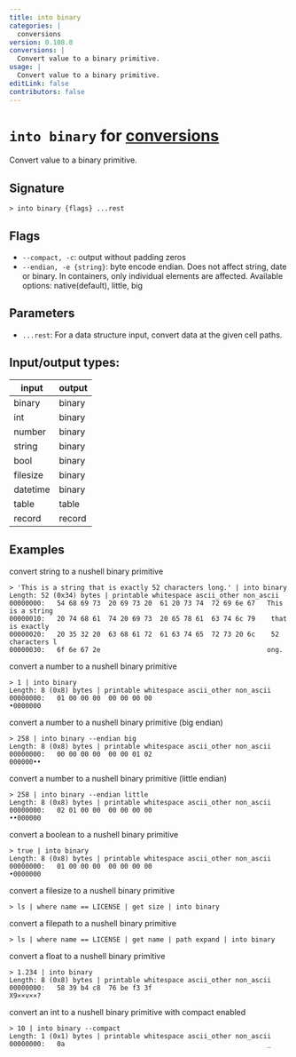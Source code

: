 ```yaml
---
title: into binary
categories: |
  conversions
version: 0.108.0
conversions: |
  Convert value to a binary primitive.
usage: |
  Convert value to a binary primitive.
editLink: false
contributors: false
---
```

<!-- This file is automatically generated. Please edit the command in https://github.com/nushell/nushell instead. -->

# `into binary` for [conversions](/commands/categories/conversions.md)

<div class='command-title'>Convert value to a binary primitive.</div>

## Signature

```> into binary {flags} ...rest```

## Flags

 -  `--compact, -c`: output without padding zeros
 -  `--endian, -e {string}`: byte encode endian. Does not affect string, date or binary. In containers, only individual elements are affected. Available options: native(default), little, big

## Parameters

 -  `...rest`: For a data structure input, convert data at the given cell paths.


## Input/output types:

| input    | output |
| -------- | ------ |
| binary   | binary |
| int      | binary |
| number   | binary |
| string   | binary |
| bool     | binary |
| filesize | binary |
| datetime | binary |
| table    | table  |
| record   | record |
## Examples

convert string to a nushell binary primitive
```nu
> 'This is a string that is exactly 52 characters long.' | into binary
Length: 52 (0x34) bytes | printable whitespace ascii_other non_ascii
00000000:   54 68 69 73  20 69 73 20  61 20 73 74  72 69 6e 67   This is a string
00000010:   20 74 68 61  74 20 69 73  20 65 78 61  63 74 6c 79    that is exactly
00000020:   20 35 32 20  63 68 61 72  61 63 74 65  72 73 20 6c    52 characters l
00000030:   6f 6e 67 2e                                          ong.

```

convert a number to a nushell binary primitive
```nu
> 1 | into binary
Length: 8 (0x8) bytes | printable whitespace ascii_other non_ascii
00000000:   01 00 00 00  00 00 00 00                             •0000000

```

convert a number to a nushell binary primitive (big endian)
```nu
> 258 | into binary --endian big
Length: 8 (0x8) bytes | printable whitespace ascii_other non_ascii
00000000:   00 00 00 00  00 00 01 02                             000000••

```

convert a number to a nushell binary primitive (little endian)
```nu
> 258 | into binary --endian little
Length: 8 (0x8) bytes | printable whitespace ascii_other non_ascii
00000000:   02 01 00 00  00 00 00 00                             ••000000

```

convert a boolean to a nushell binary primitive
```nu
> true | into binary
Length: 8 (0x8) bytes | printable whitespace ascii_other non_ascii
00000000:   01 00 00 00  00 00 00 00                             •0000000

```

convert a filesize to a nushell binary primitive
```nu
> ls | where name == LICENSE | get size | into binary

```

convert a filepath to a nushell binary primitive
```nu
> ls | where name == LICENSE | get name | path expand | into binary

```

convert a float to a nushell binary primitive
```nu
> 1.234 | into binary
Length: 8 (0x8) bytes | printable whitespace ascii_other non_ascii
00000000:   58 39 b4 c8  76 be f3 3f                             X9××v××?

```

convert an int to a nushell binary primitive with compact enabled
```nu
> 10 | into binary --compact
Length: 1 (0x1) bytes | printable whitespace ascii_other non_ascii
00000000:   0a                                                   _

```

